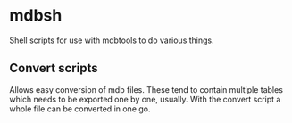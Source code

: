 # mdbsh

Shell scripts for use with mdbtools to do various things.

## Convert scripts

Allows easy conversion of mdb files. These tend to contain multiple tables
which needs to be exported one by one, usually. With the convert script a whole
file can be converted in one go.
